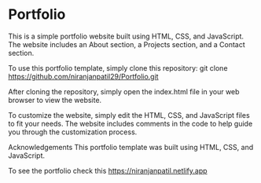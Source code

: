 # Portfolio
This is a simple portfolio website built using HTML, CSS, and JavaScript. The website includes an About section, a Projects section, and a Contact section.

To use this portfolio template, simply clone this repository: git clone https://github.com/niranjanpatil29/Portfolio.git

After cloning the repository, simply open the index.html file in your web browser to view the website.

To customize the website, simply edit the HTML, CSS, and JavaScript files to fit your needs. The website includes comments in the code to help guide you through the customization process.

Acknowledgements
This portfolio template was built using HTML, CSS, and JavaScript.

To see the portfolio check this https://niranjanpatil.netlify.app
